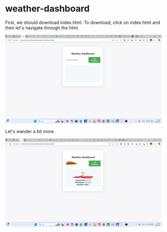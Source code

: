 # weather-dashboard

First, we should download index.html. To download, click on index.html and then let's navigate through the html.


![alt text](https://raw.githubusercontent.com/Alim12586/weather-dashboard/refs/heads/main/2025-09-03%20233836.png)

Let's wander a bit more.


![alt text](https://raw.githubusercontent.com/Alim12586/weather-dashboard/refs/heads/main/2025-09-03%20235130.png)
